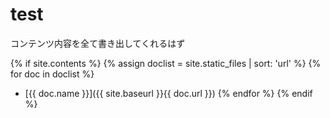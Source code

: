 # test

コンテンツ内容を全て書き出してくれるはず

{% if site.contents %}
{% assign doclist = site.static_files | sort: 'url' %}
{% for doc in doclist %}

- [{{ doc.name }}]({{ site.baseurl }}{{ doc.url }})
{% endfor %}
{% endif %}
